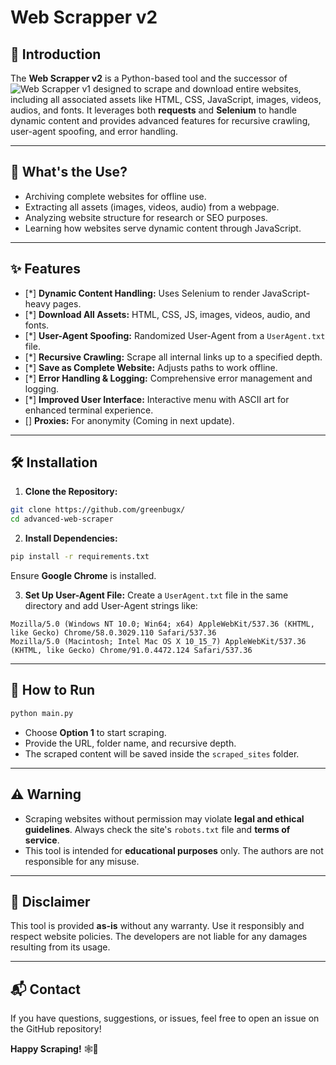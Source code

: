 # Web Scrapper v2

## 📜 Introduction
The **Web Scrapper v2** is a Python-based tool and the successor of ![Web Scrapper v1](https://github.com/greenbugx/WebScrapper) designed to scrape and download entire websites, including all associated assets like HTML, CSS, JavaScript, images, videos, audios, and fonts. It leverages both **requests** and **Selenium** to handle dynamic content and provides advanced features for recursive crawling, user-agent spoofing, and error handling.

---

## 🚀 What's the Use?
- Archiving complete websites for offline use.
- Extracting all assets (images, videos, audio) from a webpage.
- Analyzing website structure for research or SEO purposes.
- Learning how websites serve dynamic content through JavaScript.

---

## ✨ Features
- [*] **Dynamic Content Handling:** Uses Selenium to render JavaScript-heavy pages.
- [*] **Download All Assets:** HTML, CSS, JS, images, videos, audio, and fonts.
- [*] **User-Agent Spoofing:** Randomized User-Agent from a `UserAgent.txt` file.
- [*] **Recursive Crawling:** Scrape all internal links up to a specified depth.
- [*] **Save as Complete Website:** Adjusts paths to work offline.
- [*] **Error Handling & Logging:** Comprehensive error management and logging.
- [*] **Improved User Interface:** Interactive menu with ASCII art for enhanced terminal experience.
- [] **Proxies:** For anonymity (Coming in next update).
---

## 🛠️ Installation
1. **Clone the Repository:**
```bash
git clone https://github.com/greenbugx/
cd advanced-web-scraper
```

2. **Install Dependencies:**
```bash
pip install -r requirements.txt
```
Ensure **Google Chrome** is installed.

3. **Set Up User-Agent File:**
Create a `UserAgent.txt` file in the same directory and add User-Agent strings like:
```
Mozilla/5.0 (Windows NT 10.0; Win64; x64) AppleWebKit/537.36 (KHTML, like Gecko) Chrome/58.0.3029.110 Safari/537.36
Mozilla/5.0 (Macintosh; Intel Mac OS X 10_15_7) AppleWebKit/537.36 (KHTML, like Gecko) Chrome/91.0.4472.124 Safari/537.36
```

---

## 🔧 How to Run
```bash
python main.py
```
- Choose **Option 1** to start scraping.
- Provide the URL, folder name, and recursive depth.
- The scraped content will be saved inside the `scraped_sites` folder.

---

## ⚠️ Warning
- Scraping websites without permission may violate **legal and ethical guidelines**. Always check the site's `robots.txt` file and **terms of service**.
- This tool is intended for **educational purposes** only. The authors are not responsible for any misuse.

---

## 📢 Disclaimer
This tool is provided **as-is** without any warranty. Use it responsibly and respect website policies. The developers are not liable for any damages resulting from its usage.

---

## 📬 Contact
If you have questions, suggestions, or issues, feel free to open an issue on the GitHub repository!

**Happy Scraping!** 🕸️🚀